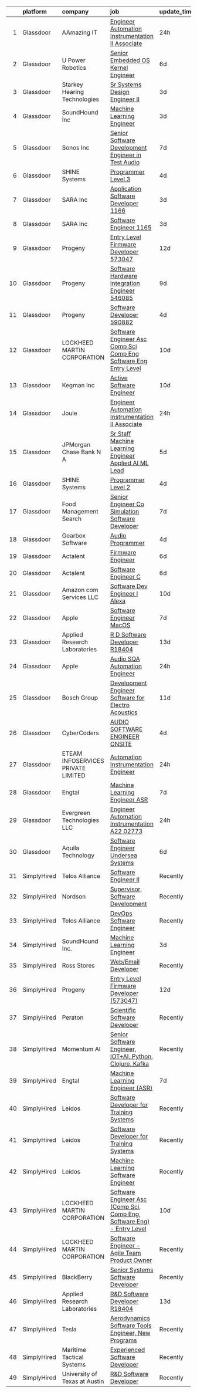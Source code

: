

|    | platform    | company                            | job                                                                                                                                                                                                                                                                                                                                                                                                                                                                                                                                                                                                                                                                                                                                                                                                                                                                                                                                                                                                                                                                                                                                                                                                                                                                                                                                                                       | update_time   | location                 |
|---:|:------------|:-----------------------------------|:--------------------------------------------------------------------------------------------------------------------------------------------------------------------------------------------------------------------------------------------------------------------------------------------------------------------------------------------------------------------------------------------------------------------------------------------------------------------------------------------------------------------------------------------------------------------------------------------------------------------------------------------------------------------------------------------------------------------------------------------------------------------------------------------------------------------------------------------------------------------------------------------------------------------------------------------------------------------------------------------------------------------------------------------------------------------------------------------------------------------------------------------------------------------------------------------------------------------------------------------------------------------------------------------------------------------------------------------------------------------------|:--------------|:-------------------------|
|  1 | Glassdoor   | AAmazing IT                        | [Engineer   Automation Instrumentation   II  Associate ](https://www.glassdoor.com/partner/jobListing.htm?pos=101&ao=1110586&s=58&guid=00000182153dc85b95f3d02799caa5c4&src=GD_JOB_AD&t=SR&vt=w&ea=1&cs=1_ab432b93&cb=1658213747181&jobListingId=1008012140318&cpc=4B86475FAF393599&jrtk=3-0-1g8ajri53klu2801-1g8ajri5limbe800-be0268a24a9383bf--6NYlbfkN0AuAjYKnBHsdkcMxrD7ZJITXxV72vImVt5xOyKRJQecNDOp7dWuUQMQip71OP_13Pu-a44W2IU0zQoRgHx-KOcScFAP_S0Lp-h6somU09RWj8blfbryy1nbVdxHGLqisRkcF-H_N7X5RwxHr0Na_sLq6V8rh3kNTOQM1-EXKKm9_kYzbnYvYZA_fKM-uom0RPBjYFmLqyac7o40J-8vG1jjwE1jV9m55MWSkSiec_3B_WO420Wbnp834x0GSMD-I0-yGAEAjmeqVWMrJetC8Ac92-ryMy_Sv1s8pCgV4WU3QK-4_WqKMJ889cGlOxXabtBNBLPAzYkYrUBlVsv4HlgJZgUX8b1B8VotUY_mB8rubVSNYCpctyLXrkY5WxTg8rb_pDCOHtAxRr6gbWLHEBCTX8-_79OnOCRTVnsM4Uefs-mib1XtVPjfe6Mo_H5P64V7TQJ5lPVTmjTo500PKXzsLVA_vlfiAjEF1inEuGf3de7gnE2J022WYg247ub5J38%3D)                                                                                                                                                                                                                                                                                                                                                                                                                                                                           | 24h           | West Point, PA           |
|  2 | Glassdoor   | U Power Robotics                   | [Senior Embedded OS Kernel Engineer](https://www.glassdoor.com/partner/jobListing.htm?pos=123&ao=1136043&s=58&guid=00000182153dc85b95f3d02799caa5c4&src=GD_JOB_AD&t=SR&vt=w&ea=1&cs=1_577f4667&cb=1658213747184&jobListingId=1008001131150&jrtk=3-0-1g8ajri53klu2801-1g8ajri5limbe800-e3321b5e2c3ce57a-)                                                                                                                                                                                                                                                                                                                                                                                                                                                                                                                                                                                                                                                                                                                                                                                                                                                                                                                                                                                                                                                                  | 6d            | Sunnyvale, CA            |
|  3 | Glassdoor   | Starkey Hearing Technologies       | [Sr Systems Design Engineer II](https://www.glassdoor.com/partner/jobListing.htm?pos=128&ao=1136043&s=58&guid=00000182153dc85b95f3d02799caa5c4&src=GD_JOB_AD&t=SR&vt=w&cs=1_81699b84&cb=1658213747184&jobListingId=1008008152054&jrtk=3-0-1g8ajri53klu2801-1g8ajri5limbe800-d422a47cc30e0480-)                                                                                                                                                                                                                                                                                                                                                                                                                                                                                                                                                                                                                                                                                                                                                                                                                                                                                                                                                                                                                                                                            | 3d            | Eden Prairie, MN         |
|  4 | Glassdoor   | SoundHound Inc                     | [Machine Learning Engineer](https://www.glassdoor.com/partner/jobListing.htm?pos=109&ao=1136043&s=58&guid=00000182153dc85b95f3d02799caa5c4&src=GD_JOB_AD&t=SR&vt=w&ea=1&cs=1_edd19e51&cb=1658213747182&jobListingId=1008009295761&jrtk=3-0-1g8ajri53klu2801-1g8ajri5limbe800-be87b29d058697c4-)                                                                                                                                                                                                                                                                                                                                                                                                                                                                                                                                                                                                                                                                                                                                                                                                                                                                                                                                                                                                                                                                           | 3d            | Santa Clara, CA          |
|  5 | Glassdoor   | Sonos  Inc                         | [Senior Software Development Engineer in Test  Audio](https://www.glassdoor.com/partner/jobListing.htm?pos=113&ao=1136043&s=58&guid=00000182153dc85b95f3d02799caa5c4&src=GD_JOB_AD&t=SR&vt=w&cs=1_eecb1b91&cb=1658213747182&jobListingId=1007998832395&jrtk=3-0-1g8ajri53klu2801-1g8ajri5limbe800-caf06fc64295be09-)                                                                                                                                                                                                                                                                                                                                                                                                                                                                                                                                                                                                                                                                                                                                                                                                                                                                                                                                                                                                                                                      | 7d            | Boston, MA               |
|  6 | Glassdoor   | SHINE Systems                      | [Programmer Level 3](https://www.glassdoor.com/partner/jobListing.htm?pos=121&ao=1136043&s=58&guid=00000182153dc85b95f3d02799caa5c4&src=GD_JOB_AD&t=SR&vt=w&ea=1&cs=1_46c35b2b&cb=1658213747184&jobListingId=1008006572815&jrtk=3-0-1g8ajri53klu2801-1g8ajri5limbe800-06f3eaf1972c87c8-)                                                                                                                                                                                                                                                                                                                                                                                                                                                                                                                                                                                                                                                                                                                                                                                                                                                                                                                                                                                                                                                                                  | 4d            | Bethesda, MD             |
|  7 | Glassdoor   | SARA Inc                           | [Application Software Developer   1166](https://www.glassdoor.com/partner/jobListing.htm?pos=114&ao=1136043&s=58&guid=00000182153dc85b95f3d02799caa5c4&src=GD_JOB_AD&t=SR&vt=w&ea=1&cs=1_c8b6d633&cb=1658213747182&jobListingId=1008008922113&jrtk=3-0-1g8ajri53klu2801-1g8ajri5limbe800-1d1162f147b8b102-)                                                                                                                                                                                                                                                                                                                                                                                                                                                                                                                                                                                                                                                                                                                                                                                                                                                                                                                                                                                                                                                               | 3d            | Colorado Springs, CO     |
|  8 | Glassdoor   | SARA Inc                           | [Software Engineer   1165](https://www.glassdoor.com/partner/jobListing.htm?pos=129&ao=1136043&s=58&guid=00000182153dc85b95f3d02799caa5c4&src=GD_JOB_AD&t=SR&vt=w&ea=1&cs=1_7c8b9b23&cb=1658213747184&jobListingId=1008008922087&jrtk=3-0-1g8ajri53klu2801-1g8ajri5limbe800-473be914a3fe87b7-)                                                                                                                                                                                                                                                                                                                                                                                                                                                                                                                                                                                                                                                                                                                                                                                                                                                                                                                                                                                                                                                                            | 3d            | Colorado Springs, CO     |
|  9 | Glassdoor   | Progeny                            | [Entry Level Firmware Developer  573047 ](https://www.glassdoor.com/partner/jobListing.htm?pos=115&ao=1136043&s=58&guid=00000182153dc85b95f3d02799caa5c4&src=GD_JOB_AD&t=SR&vt=w&cs=1_7e73d227&cb=1658213747183&jobListingId=1007988805023&jrtk=3-0-1g8ajri53klu2801-1g8ajri5limbe800-c0758089fc2ec3b2-)                                                                                                                                                                                                                                                                                                                                                                                                                                                                                                                                                                                                                                                                                                                                                                                                                                                                                                                                                                                                                                                                  | 12d           | Manassas, VA             |
| 10 | Glassdoor   | Progeny                            | [Software Hardware Integration Engineer  546085 ](https://www.glassdoor.com/partner/jobListing.htm?pos=126&ao=1136043&s=58&guid=00000182153dc85b95f3d02799caa5c4&src=GD_JOB_AD&t=SR&vt=w&cs=1_6a7c5684&cb=1658213747184&jobListingId=1007994852417&jrtk=3-0-1g8ajri53klu2801-1g8ajri5limbe800-511c0464b3bed366-)                                                                                                                                                                                                                                                                                                                                                                                                                                                                                                                                                                                                                                                                                                                                                                                                                                                                                                                                                                                                                                                          | 9d            | Middletown, RI           |
| 11 | Glassdoor   | Progeny                            | [Software Developer   590882 ](https://www.glassdoor.com/partner/jobListing.htm?pos=112&ao=1136043&s=58&guid=00000182153dc85b95f3d02799caa5c4&src=GD_JOB_AD&t=SR&vt=w&cs=1_d917e2d1&cb=1658213747182&jobListingId=1008006243769&jrtk=3-0-1g8ajri53klu2801-1g8ajri5limbe800-3cf1a9ac0385223b-)                                                                                                                                                                                                                                                                                                                                                                                                                                                                                                                                                                                                                                                                                                                                                                                                                                                                                                                                                                                                                                                                             | 4d            | Canonsburg, PA           |
| 12 | Glassdoor   | LOCKHEED MARTIN CORPORATION        | [Software Engineer Asc  Comp Sci  Comp Eng  Software Eng    Entry Level](https://www.glassdoor.com/partner/jobListing.htm?pos=120&ao=1136043&s=58&guid=00000182153dc85b95f3d02799caa5c4&src=GD_JOB_AD&t=SR&vt=w&cs=1_aa59357e&cb=1658213747183&jobListingId=1007993929272&jrtk=3-0-1g8ajri53klu2801-1g8ajri5limbe800-1f1c05c0e1313349-)                                                                                                                                                                                                                                                                                                                                                                                                                                                                                                                                                                                                                                                                                                                                                                                                                                                                                                                                                                                                                                   | 10d           | Manassas, VA             |
| 13 | Glassdoor   | Kegman Inc                         | [ Active  Software Engineer](https://www.glassdoor.com/partner/jobListing.htm?pos=116&ao=1136043&s=58&guid=00000182153dc85b95f3d02799caa5c4&src=GD_JOB_AD&t=SR&vt=w&ea=1&cs=1_a80f8849&cb=1658213747183&jobListingId=1007993995333&jrtk=3-0-1g8ajri53klu2801-1g8ajri5limbe800-80ef21dddd6e5bfb-)                                                                                                                                                                                                                                                                                                                                                                                                                                                                                                                                                                                                                                                                                                                                                                                                                                                                                                                                                                                                                                                                          | 10d           | Patrick AFB, FL          |
| 14 | Glassdoor   | Joule                              | [Engineer   Automation Instrumentation   II  Associate ](https://www.glassdoor.com/partner/jobListing.htm?pos=104&ao=1110586&s=58&guid=00000182153dc85b95f3d02799caa5c4&src=GD_JOB_AD&t=SR&vt=w&cs=1_2f6c7ec7&cb=1658213747181&jobListingId=1008012371954&cpc=BAEB662971763A76&jrtk=3-0-1g8ajri53klu2801-1g8ajri5limbe800-ee78424998c6d671--6NYlbfkN0AXtvPDqDev6liskt-h_3vAUEMM26GmMOlWYCAn-kvNiXTWhOpXUsJAzHKzhdDJA6zHqXVxuB8wfSBkVIxqhEgnvXRKaQQ4fowc9Xs-8TmnBfGj8huXGnDxAkHh9H7OSQRS41py27xbtg6yGS1_RRkKfQI3270QD9EQP5OygTBnGP1tOVZsXM3xnfDy9rsHC34sitzeJoI3K3CjG2LKGkQJJWRh_ytKe2nzoXnI7utGMQl-aGirQC27H3sroyOwV03oJwNfEu09gGn_J_iNh7IYO2aKjKG7pwHbrvBmLUP9vVvyO0XQoFxMG-9I1x0AzZURRg1fEMiMy1wmdRfUAaDVOf-Pjzho8SFVSd8HVAAqrnAZX0E8RblBTU6TdK4JaSnPTT_d9X-nHIo4wS7Lv4HB9FZw6mk1cD-WWLnYW5viKL2Mt1e1wpuLWp7E_gDEB_bws_nTGTgvcRZCgvgtgyRVJImomXzxMWdiE_D6F7mxcx0BLVb3rRlozTxUMQM6nW4USxRtg_tT42KnLrtcjJZHjhkqwbZrQjmgAWjJJ0l_Qat5H5OvJt8cfOsel1QBawazGS52D9p1EmaNK0dm1LeAghPQDI1HEqkbCm7C01aRxTzrtCuEO3aRn6H3h7HWNGs%3D)                                                                                                                                                                                                                                                                                                                                                | 24h           | West Point, PA           |
| 15 | Glassdoor   | JPMorgan Chase Bank  N A           | [Sr  Staff Machine Learning Engineer   Applied AI ML Lead](https://www.glassdoor.com/partner/jobListing.htm?pos=130&ao=1136043&s=58&guid=00000182153dc85b95f3d02799caa5c4&src=GD_JOB_AD&t=SR&vt=w&cs=1_a0ad33cb&cb=1658213747184&jobListingId=1008001836107&jrtk=3-0-1g8ajri53klu2801-1g8ajri5limbe800-72e19132a7a85a6c-)                                                                                                                                                                                                                                                                                                                                                                                                                                                                                                                                                                                                                                                                                                                                                                                                                                                                                                                                                                                                                                                 | 5d            | Palo Alto, CA            |
| 16 | Glassdoor   | SHINE Systems                      | [Programmer Level 2](https://www.glassdoor.com/partner/jobListing.htm?pos=117&ao=1136043&s=58&guid=00000182153dc85b95f3d02799caa5c4&src=GD_JOB_AD&t=SR&vt=w&cs=1_041b3fb1&cb=1658213747183&jobListingId=1008006572821&jrtk=3-0-1g8ajri53klu2801-1g8ajri5limbe800-6c4bebbb03e966bb-)                                                                                                                                                                                                                                                                                                                                                                                                                                                                                                                                                                                                                                                                                                                                                                                                                                                                                                                                                                                                                                                                                       | 4d            | Bethesda, MD             |
| 17 | Glassdoor   | Food Management Search             | [Senior Engineer   Co Simulation Software Developer](https://www.glassdoor.com/partner/jobListing.htm?pos=108&ao=1110586&s=58&guid=00000182153dc85b95f3d02799caa5c4&src=GD_JOB_AD&t=SR&vt=w&cs=1_ec4ac77a&cb=1658213747181&jobListingId=1007998919024&cpc=8795CF9063CD573D&jrtk=3-0-1g8ajri53klu2801-1g8ajri5limbe800-6444d0e431a25671--6NYlbfkN0A5Q-NUM5VOQJcgw0aOtbkFdKUztaVAJ2TtkczD_hHqEc4DuK5LBeM4pbfh4wGWNhh6weSkGJTm6prASr6lEeps-CBgDNYir7CmZRJCmfR5oYtLl2yLANMHCTLOGCyH9PlzWqPZlmUjK_rc4ApVfOkVb_3V-C_PVv5EVDPVUcUc-9_0sPoSDRp9AiAtlVH3hoczldMHeT2sPaW1BmQqtL7qCe2x3Ig2zC_v8oSRQBpmNgJA9BC71SprdAmwsfWaKsd4kiATuW1Dp3DIOoPlzPnzz3z6lz0F5iiEXgv8l2vfcLB2PZRxpVLrwS1J--qjU5wHtg4ik5bF1drKmUmPFhkC4GFTui6f8aQmc9LXdXRI6XTY5aF7qHMyFXLSkGkJcgzVmsijYmALXDYIyMk_twkpRcPMTZddwfQHU1JHoGTPez7YD-7fHH3uF3WVvpmVgjZrwL-NArrIQpKvN94_Mh0qaKBaJbcSP93ZwjQ3g-rV6S3VTTy8QQMCBUxvDpl2r2yBHbrU2qJSu3mOe7jWDecegnwRypsEAOzr2cHPYSQ64c7COIMVkIqWqo7Ix1BXf4hSTCy24VGL7s4AQHeLB7d-qrgUwiLZibuwg0zb-4q-yxVx5XcOS2jGL6HOaitwR56YURtUOGMqaJfFf3mOPLHRe6RcZ-SL2YM%3D)                                                                                                                                                                                                                                                                                                                    | 7d            | Westmont, IL             |
| 18 | Glassdoor   | Gearbox Software                   | [Audio Programmer](https://www.glassdoor.com/partner/jobListing.htm?pos=118&ao=1136043&s=58&guid=00000182153dc85b95f3d02799caa5c4&src=GD_JOB_AD&t=SR&vt=w&ea=1&cs=1_41dcc95d&cb=1658213747183&jobListingId=1008004819041&jrtk=3-0-1g8ajri53klu2801-1g8ajri5limbe800-0db689fb5b7447f5-)                                                                                                                                                                                                                                                                                                                                                                                                                                                                                                                                                                                                                                                                                                                                                                                                                                                                                                                                                                                                                                                                                    | 4d            | Frisco, TX               |
| 19 | Glassdoor   | Actalent                           | [Firmware Engineer](https://www.glassdoor.com/partner/jobListing.htm?pos=105&ao=1110586&s=58&guid=00000182153dc85b95f3d02799caa5c4&src=GD_JOB_AD&t=SR&vt=w&ea=1&cs=1_6aeceb28&cb=1658213747181&jobListingId=1008001514624&cpc=155EB9D5185558AF&jrtk=3-0-1g8ajri53klu2801-1g8ajri5limbe800-516dfaed7a8aef3f--6NYlbfkN0ChYVx_I3yfZ_JDY3EFoivtqvi_stwnZ_kRt8Dowt_l_d1ydueao4NE-oUleRJ4yhjsXueqpPaLoFusK_U-raCFi71YkXmf6v007_s9SknpIsiWpx47pUp2rM01QIK6jYhcSPCQcQT-1qxnnNEIAkHp5QJizAFaw2CBQNKwQQ8TeB0uEpZb82IgRdymApG-pBZzYaeEf2fOI6DLasHgCWZnjVDyAJe_jCKWPIYD91yB2M9ZI0SsOwmMpWDE3DBd0jaGHGEXIrlet749H2iHTVCE7110Me6YHmyEZ5Npyvqtxh6c2HQ1hVNItx32Bknco4tbYKh9dC-HyzADFfbPrpUoNnyoZP3kNLiE2pXrNBDH7KpoojE5Se6aHztyFlDaAhXXreUpjz4E4Zcy8cw3-AV0EgkwdV1S8n8uRIhmJo5c3n_2MlnPRoHZ9Poo2WJ196xiVG6ngrOICbA5CHn1RvPUiI7ybOPVa8rR07XsGJuBrevmJ1JdSazMlJswzejfZieZVNVEHA-geG41DIdZPgeMhs2nz2dyFxu5aGAb229jVD2UKv1ox24mJDJ0Qp-EfZeZTXWpuJVi-Gaihqm0E4fkYBosrjpXvnz-8YA9q-ZbWyShpfPRsyHNhfwEF5tpVUG_mLMpRDCimqmDxcCwIZPDwLu3oj9oTZXMBA0v2v66Qu00cMqxcgDwq2oy_KmXqLVwrk9g9XYJCmAJt74MpwHjtl39XY9-lVBXzZFV2qhXuCRHidiujjqh1v85WzTpeUZDLo9rtBn7AYozYbFXJ4uVRLtXQGTNqIuX2TEOFXiG2IhLRWRr10MUOTdaNC515515IccdUnf2wwq04E-patLrVdVZbgbBiSKHcVV0mV0c98EusvG24HGjyA-bIqRjtUS3aRuV_F35MYcB2SpoxXr97NeeFb7r92fhaY9S9WqFszdXecNJ9U-QfLpk2hEVjqKBDrctotQIh-YNww8YLJ3aHudn0OaI6dk%3D)                | 6d            | Torrance, CA             |
| 20 | Glassdoor   | Actalent                           | [Software Engineer  C   ](https://www.glassdoor.com/partner/jobListing.htm?pos=106&ao=1110586&s=58&guid=00000182153dc85b95f3d02799caa5c4&src=GD_JOB_AD&t=SR&vt=w&ea=1&cs=1_351297ae&cb=1658213747182&jobListingId=1008001109482&cpc=155EB9D5185558AF&jrtk=3-0-1g8ajri53klu2801-1g8ajri5limbe800-c05508381dd1e045--6NYlbfkN0ChYVx_I3yfZ_JDY3EFoivtqvi_stwnZ_kRt8Dowt_l_d1ydueao4NE-oUleRJ4yhjTWcvowBuQBVdSexcu329uS6KYam-H9X1U5fZNoqat4pbpmELmxjyXZ_8NujTexKJMeDb61m-N4jx_myTGwwAU5qmtobolCPAk_f8xIqMC-WiMY_uE4FSbMHFicwPJsOEHNSAH0kzg0sMWH-1yB9HOpq0kkLkwoZ031DLq5ghuP81hKIA38VZK4QuijAsAM-I8jSPK15s9xk0KoMqCfvxNwoAkAArcqSpjJxfWtrsYgDrB7-Stj3gJetZ8wM9_UEjyFAV9c8JOiLjAJXix5FN8MldStzQewKDyEoaql3xno2AYCrV6iFPj2EZsPWTuQrAia25dUmZ_gcPwkeaOBEdaEkeqGdIlL0pPc0x9lPhGJFUX5dqbAFT6ePcepiXGoRVYC1SWdkaDpxbgu8rlL5myB6hykT-M7bUgwU34pQh6phn6NNQgoa6v_SNhUTQbGikLRRllT25IqH_ha8wpkyGJJnYxIL3FZ5V7O8_fl2on-WQmjwOgCF3EcF_ulsqEtkyJwKDHJvL7FOt87ld3gFbc_w_nwzVFqPo5FrDIfamiqeNPTjjCpoKDN6te5Vuqz6rPYS9KSKiGgyJDDmTQdg3fs7YZ0zfEJQrAmA3NxjGLDqpShahmhOomkgpZQx9VLz4woFiVJkoavCbTN2nM6lbG9qbiQkpJiolwgG97zxZHzUj0Tc3tH9-b-b03udmpbfi6jv-sV7hXqRKHGdHFpOVFbM6Ep6PMFWxsC3nOvlXtgb_8Lg1aA2ENuoOJf0FS345l7LMSn4jSQSY7EwkJXMZNeYgkunYNg5I4yfuIpzCFdMi4A7bOjGVI5PpGQyvdy11rt5gvL0zw4EcaaDuufdFlXuJxjgFY18tJnpRm5YqG9v_P2cSRGorFGmEIb0Wqzce9VgLoIPInd5UpDn0LnZctlISSc4K8iXc%3D)          | 6d            | Manassas, VA             |
| 21 | Glassdoor   | Amazon com Services LLC            | [Software Dev Engineer I  Alexa](https://www.glassdoor.com/partner/jobListing.htm?pos=111&ao=1136043&s=58&guid=00000182153dc85b95f3d02799caa5c4&src=GD_JOB_AD&t=SR&vt=w&cs=1_208efc55&cb=1658213747182&jobListingId=1007992039818&jrtk=3-0-1g8ajri53klu2801-1g8ajri5limbe800-f3dc8d143713a780-)                                                                                                                                                                                                                                                                                                                                                                                                                                                                                                                                                                                                                                                                                                                                                                                                                                                                                                                                                                                                                                                                           | 10d           | Seattle, WA              |
| 22 | Glassdoor   | Apple                              | [Software Engineer  MacOS](https://www.glassdoor.com/partner/jobListing.htm?pos=119&ao=1136043&s=58&guid=00000182153dc85b95f3d02799caa5c4&src=GD_JOB_AD&t=SR&vt=w&cs=1_46ebe3e0&cb=1658213747183&jobListingId=1007999034472&jrtk=3-0-1g8ajri53klu2801-1g8ajri5limbe800-54a16909d73eeab1-)                                                                                                                                                                                                                                                                                                                                                                                                                                                                                                                                                                                                                                                                                                                                                                                                                                                                                                                                                                                                                                                                                 | 7d            | Cupertino, CA            |
| 23 | Glassdoor   | Applied Research Laboratories      | [R D Software Developer R18404](https://www.glassdoor.com/partner/jobListing.htm?pos=110&ao=1136043&s=58&guid=00000182153dc85b95f3d02799caa5c4&src=GD_JOB_AD&t=SR&vt=w&ea=1&cs=1_0b8cfd97&cb=1658213747182&jobListingId=1007985581469&jrtk=3-0-1g8ajri53klu2801-1g8ajri5limbe800-345f95a947827b98-)                                                                                                                                                                                                                                                                                                                                                                                                                                                                                                                                                                                                                                                                                                                                                                                                                                                                                                                                                                                                                                                                       | 13d           | Austin, TX               |
| 24 | Glassdoor   | Apple                              | [Audio SQA Automation Engineer](https://www.glassdoor.com/partner/jobListing.htm?pos=124&ao=1136043&s=58&guid=00000182153dc85b95f3d02799caa5c4&src=GD_JOB_AD&t=SR&vt=w&cs=1_80e27b84&cb=1658213747184&jobListingId=1008011764317&jrtk=3-0-1g8ajri53klu2801-1g8ajri5limbe800-a0630f947329ed7a-)                                                                                                                                                                                                                                                                                                                                                                                                                                                                                                                                                                                                                                                                                                                                                                                                                                                                                                                                                                                                                                                                            | 24h           | Cupertino, CA            |
| 25 | Glassdoor   | Bosch Group                        | [Development Engineer  Software for Electro Acoustics](https://www.glassdoor.com/partner/jobListing.htm?pos=127&ao=1136043&s=58&guid=00000182153dc85b95f3d02799caa5c4&src=GD_JOB_AD&t=SR&vt=w&ea=1&cs=1_66b2b504&cb=1658213747184&jobListingId=1007991680542&jrtk=3-0-1g8ajri53klu2801-1g8ajri5limbe800-32a724971df3e1a6-)                                                                                                                                                                                                                                                                                                                                                                                                                                                                                                                                                                                                                                                                                                                                                                                                                                                                                                                                                                                                                                                | 11d           | Burnsville, MN           |
| 26 | Glassdoor   | CyberCoders                        | [AUDIO SOFTWARE ENGINEER   ONSITE](https://www.glassdoor.com/partner/jobListing.htm?pos=107&ao=1110586&s=58&guid=00000182153dc85b95f3d02799caa5c4&src=GD_JOB_AD&t=SR&vt=w&ea=1&cs=1_529ca8d9&cb=1658213747182&jobListingId=1008006665023&cpc=2CAED5C921A5F994&jrtk=3-0-1g8ajri53klu2801-1g8ajri5limbe800-2ff1cc77f42eddd1--6NYlbfkN0CpFJQzrgRR8WqXWK1qKKEqALWJw739KlKqr2H-MSI4eoBlI4EFrmor2FYZMP3muM2kxx5uO2PbG22L_DqjMKSGkSMr72wuFRtQPwBrIZDfiGff-0c872zVycMFxCNRASn7iQ4bjUvM0HYH4hP_2s7LsNaLu3YU4warQa8DVGQJOsQ5qDGQh8Ix3HImHln3z8jtssVpUtzktA0dnJepCikiL-_QwULZFSzmLDyVWDGolF4dL2a4wcKO-Qhj2gOA0G92M62_tCljfQWTRtNZentAnB8OnNNPuW3WCfiPcT3ppBvUm1JQOUfyF7GUiID3crBSDkdszkyJf5nOtmr9K5KD2f92mIlpXgAt92934cUkMHWqEKxqYgQgLQerRlVUBfobiDspvAmZ_EqlAwXEjdnaQiMEI-yrARkInAqMftYArx7aOQ8UfJnglelgmNxUSmwt71Uld47oaFKjijOqlFOkZOJlCdVowEbCI3d_ABMtE9kD6ejRBiIcYgZ_KWS6J2PGePAr8z14jQI5vXPMr6V7jNrBY64IJggtu0BMmJfp7hUrq8TmVbC1OgMugYw-77U4zFNmuD6-acUyBsgedVRcq8HyDWBeny9y3Rx1yTD2hkneXvfI-y70QfxS49qRec54flVstlPuQ6stYzC9sgsoPbka8OiSylAGnfd0FyTnSl8G8Q-E36JE_tBugINg4oQYse5mkeqU2YttES476WzgrZSB7jEGwPMNmx9J5tdAWc1Qt8zFhG7r-dnah1EQeHdrkz75g1tC-HiW0PhyhFlMN8OD0DfAKsqrcu-1z6l5Ey9rkZk-WsuBtfK0rLbS-hLgpeIzO5TVWxcwWKkWcD4t453yEVk7CTd9tlzUhVbC6J0MXHzz_RukTpvOH2o5ry938OnxqmiARSeToD5bjT0w00QR1-v4p-LgLplV5E8aleFHLzGc6YRCGpODpNRTe98b11eCjLRIsRVqVHi_kz9Rbx-nta4DYKY%3D) | 4d            | San Jose, CA             |
| 27 | Glassdoor   | ETEAM INFOSERVICES PRIVATE LIMITED | [Automation  Instrumentation Engineer](https://www.glassdoor.com/partner/jobListing.htm?pos=103&ao=1110586&s=58&guid=00000182153dc85b95f3d02799caa5c4&src=GD_JOB_AD&t=SR&vt=w&ea=1&cs=1_c8320102&cb=1658213747181&jobListingId=1008012332735&cpc=59DEFF8D475298C3&jrtk=3-0-1g8ajri53klu2801-1g8ajri5limbe800-aba2f2aee72deff6--6NYlbfkN0BicP4mH8nLQf5qme0RP6l_XOQdvYkYZtmxVKtRB88lYzFTxxE3hUDQ6BAe0t35UosD3lOsVavvywOsOJseZU1VsZxZb9e9Eeri462PnAHI0cwhb3snm-KgSoGAOVUPbzh-3pR8i-WQsKLBA1Dwak7Ro9KPu3yc4sbXQh_iCIvgIio06mmWLEmnVqjUsDTnU3T8KBwFVqStjipVLdcWd-IY3MKuvETqaPKvdtMZgB-h5RAiMCNRkuWlmIkSgZBYc3RFM26sxzondumuyi9PZOi2O6QYVfDFwyRTOslhc_S_4IEJ4WwzQ4Jwi39w_uW4Togo7HDnPu0T9F0odoTVxerOhRO2Tx9pNXFcTt1GuhsdZ1FHpGuWlQGogVaWrPBH5lOoa8PtDNUz5Jt5DQIvDJtwpPmyeKLcR2kKI5ezYuLws5Okned0ySs7oy6f6QjBkK_56G7BncGhuIumpVYXF63YQd7ZyBMMsiusqbFDceCligjRiikGibsrYVoYvDmu6i-cHQTh7JJC3Lor7WpXDlw0)                                                                                                                                                                                                                                                                                                                                                                                                                                                                           | 24h           | West Point, PA           |
| 28 | Glassdoor   | Engtal                             | [Machine Learning Engineer  ASR ](https://www.glassdoor.com/partner/jobListing.htm?pos=102&ao=1110586&s=58&guid=00000182153dc85b95f3d02799caa5c4&src=GD_JOB_AD&t=SR&vt=w&ea=1&cs=1_abbb1442&cb=1658213747181&jobListingId=1007997755452&cpc=FB7E4A1762AE5BEC&jrtk=3-0-1g8ajri53klu2801-1g8ajri5limbe800-57c54c87bb7028a4--6NYlbfkN0B7Z8t6fEMDh_BTkcJVPNJicKvZQEBTy5HSwyHa20ewqmyfWNXjNsfvmtdqiCQm-EwkGVhWC41tiaOwT4RJOvFaYLrX-A9mBxUONdVTB_Ej1QsSiwNN0O5IOk9T5wRqEiv7VuoY3SrlmO56p9giBbb46N8MiM-T9iL_-j5hpUSJaWwarBZeVvyE6bPuUp_PSh6ne0exUmKJ61BeIxI9tj3jjDIOvSJWW0IMDfQ1IoW_Ka6Vwaq30yskI1AaJ-1QyYz5JwsoyXtSk_QzlBjjeHOYnw9X68-uZawL28zqd4EorFmhFyElvkX_4VmiC7tzKieQoCB2ctoEHvusGLBTTeT3y2tuofGB1Q5Ujk4VZck3abCmAZCBG-1fkrOStESUGYc-d8dbKl_yLgRDKOAdoiPPvFzNs-es6iVb5wIO5Bp7mriBDR6X3uYutG3H81KzvTPcRwy3fuOgVlNzaoGpTBM3mHiEWDVm1mLVKPD_qNbyW29ebkNMB0hCToYBwt2ASryeylWgLsBLFjVTr4fGPJWv)                                                                                                                                                                                                                                                                                                                                                                                                                                                                                | 7d            | Remote                   |
| 29 | Glassdoor   | Evergreen Technologies  LLC        | [Engineer   Automation Instrumentation A22 02773](https://www.glassdoor.com/partner/jobListing.htm?pos=122&ao=1136043&s=58&guid=00000182153dc85b95f3d02799caa5c4&src=GD_JOB_AD&t=SR&vt=w&ea=1&cs=1_ba6c65b2&cb=1658213747184&jobListingId=1008012245480&jrtk=3-0-1g8ajri53klu2801-1g8ajri5limbe800-362e91a6bc018777-)                                                                                                                                                                                                                                                                                                                                                                                                                                                                                                                                                                                                                                                                                                                                                                                                                                                                                                                                                                                                                                                     | 24h           | West Point, PA           |
| 30 | Glassdoor   | Aquila Technology                  | [Software Engineer   Undersea Systems](https://www.glassdoor.com/partner/jobListing.htm?pos=125&ao=1136043&s=58&guid=00000182153dc85b95f3d02799caa5c4&src=GD_JOB_AD&t=SR&vt=w&ea=1&cs=1_8e562b07&cb=1658213747184&jobListingId=1008001403324&jrtk=3-0-1g8ajri53klu2801-1g8ajri5limbe800-cc56a732dca112b2-)                                                                                                                                                                                                                                                                                                                                                                                                                                                                                                                                                                                                                                                                                                                                                                                                                                                                                                                                                                                                                                                                | 6d            | Lexington, MA            |
| 31 | SimplyHired | Telos Alliance                     | [Software Engineer II](https://www.simplyhired.com/job/kZV61agVwkyatDwMDME2qzHjMH0qxJ0TKghEY8Q5euA1eovU2CLQnQ?q=acoustic+developer)                                                                                                                                                                                                                                                                                                                                                                                                                                                                                                                                                                                                                                                                                                                                                                                                                                                                                                                                                                                                                                                                                                                                                                                                                                       | Recently      | United States            |
| 32 | SimplyHired | Nordson                            | [Supervisor, Software Development](https://www.simplyhired.com/job/iQzzo1syGvp_LK8EJJqfW1QgjC_kO-c6mh7ke3kUDToUb4_3_pNFMw?q=acoustic+developer)                                                                                                                                                                                                                                                                                                                                                                                                                                                                                                                                                                                                                                                                                                                                                                                                                                                                                                                                                                                                                                                                                                                                                                                                                           | Recently      | Carlsbad, CA             |
| 33 | SimplyHired | Telos Alliance                     | [DevOps Software Engineer](https://www.simplyhired.com/job/60pzz4L5D8jyQznk7xCHuh-sXpm8UKepKgOSUU5hK41ghLTOS_rCAA?q=acoustic+developer)                                                                                                                                                                                                                                                                                                                                                                                                                                                                                                                                                                                                                                                                                                                                                                                                                                                                                                                                                                                                                                                                                                                                                                                                                                   | Recently      | United States            |
| 34 | SimplyHired | SoundHound Inc.                    | [Machine Learning Engineer](https://www.simplyhired.com/job/uoGGlyhix_D2qcraVl3yNicuKuAkX4wY_mLTIAaUEOnqj93yq2Z3bQ?q=acoustic+developer)                                                                                                                                                                                                                                                                                                                                                                                                                                                                                                                                                                                                                                                                                                                                                                                                                                                                                                                                                                                                                                                                                                                                                                                                                                  | 3d            | Santa Clara, CA          |
| 35 | SimplyHired | Ross Stores                        | [Web/Email Developer](https://www.simplyhired.com/job/iapHcCXyBAwSCQxFgqTzcH6pCeCWlT5U6RhkIjo60dultz2bPETatw?q=acoustic+developer)                                                                                                                                                                                                                                                                                                                                                                                                                                                                                                                                                                                                                                                                                                                                                                                                                                                                                                                                                                                                                                                                                                                                                                                                                                        | Recently      | Dublin, CA               |
| 36 | SimplyHired | Progeny                            | [Entry Level Firmware Developer (573047)](https://www.simplyhired.com/job/8VbYTCxiS9k3bMRrSS3g3GK0UcdpspeLcZsjgXRSWAkaA9EcHRZQ5w?q=acoustic+developer)                                                                                                                                                                                                                                                                                                                                                                                                                                                                                                                                                                                                                                                                                                                                                                                                                                                                                                                                                                                                                                                                                                                                                                                                                    | 12d           | Manassas, VA             |
| 37 | SimplyHired | Peraton                            | [Scientific Software Developer](https://www.simplyhired.com/job/7QYgSHmP-LaULOI13l0r_sxWb_0wHWMGwpZBJR4iEeFKmhhjsbVj-g?q=acoustic+developer)                                                                                                                                                                                                                                                                                                                                                                                                                                                                                                                                                                                                                                                                                                                                                                                                                                                                                                                                                                                                                                                                                                                                                                                                                              | Recently      | Bethesda, MD             |
| 38 | SimplyHired | Momentum AI                        | [Senior Software Engineer, IOT+AI, Python, Clojure, Kafka](https://www.simplyhired.com/job/2dJ4XTp8yHfZhEuDNMYfrR5kZXum6ywMVUPw8Ej5dUXm7KClwxJa1w?q=acoustic+developer)                                                                                                                                                                                                                                                                                                                                                                                                                                                                                                                                                                                                                                                                                                                                                                                                                                                                                                                                                                                                                                                                                                                                                                                                   | Recently      | Remote                   |
| 39 | SimplyHired | Engtal                             | [Machine Learning Engineer (ASR)](https://www.simplyhired.com/job/dTeSpEnJ_v272tMjp-N4OH4cwSWLprFncfLBVYhVoaZKweIFxs83iQ?q=acoustic+developer)                                                                                                                                                                                                                                                                                                                                                                                                                                                                                                                                                                                                                                                                                                                                                                                                                                                                                                                                                                                                                                                                                                                                                                                                                            | 7d            | Remote                   |
| 40 | SimplyHired | Leidos                             | [Software Developer for Training Systems](https://www.simplyhired.com/job/pOvHS7NhXTGl5j0OzaQZ1D4nwc24S13uGaSLnf6IuZcHc9rCm1MYjQ?q=acoustic+developer)                                                                                                                                                                                                                                                                                                                                                                                                                                                                                                                                                                                                                                                                                                                                                                                                                                                                                                                                                                                                                                                                                                                                                                                                                    | Recently      | Manassas, VA +1 location |
| 41 | SimplyHired | Leidos                             | [Software Developer for Training Systems](https://www.simplyhired.com/job/PBBZ8nQJiTspaGEiYqGconesbURsBiAdPG80J8U3gt_K2_rFlhd6cg?q=acoustic+developer)                                                                                                                                                                                                                                                                                                                                                                                                                                                                                                                                                                                                                                                                                                                                                                                                                                                                                                                                                                                                                                                                                                                                                                                                                    | Recently      | Manassas, VA             |
| 42 | SimplyHired | Leidos                             | [Machine Learning Software Engineer](https://www.simplyhired.com/job/c7E7HcKxnkxSti_3BNDLjDNnH2M2I31pKX0RH4E3kgIyDzUg-mBkvA?q=acoustic+developer)                                                                                                                                                                                                                                                                                                                                                                                                                                                                                                                                                                                                                                                                                                                                                                                                                                                                                                                                                                                                                                                                                                                                                                                                                         | Recently      | Arlington, VA            |
| 43 | SimplyHired | LOCKHEED MARTIN CORPORATION        | [Software Engineer Asc (Comp Sci, Comp Eng, Software Eng) - Entry Level](https://www.simplyhired.com/job/A_0gkSY_7K4FeulVtb_5yp-W9Ut6LQwG2MF2L9yBpFVZUU1GKHEluw?q=acoustic+developer)                                                                                                                                                                                                                                                                                                                                                                                                                                                                                                                                                                                                                                                                                                                                                                                                                                                                                                                                                                                                                                                                                                                                                                                     | 10d           | Manassas, VA             |
| 44 | SimplyHired | LOCKHEED MARTIN CORPORATION        | [Software Engineer - Agile Team Product Owner](https://www.simplyhired.com/job/1m8ZMgHl6A6KUNLFOgf2FTkSodNvAVUVzm1l2xenJNXaecLknI_S1A?q=acoustic+developer)                                                                                                                                                                                                                                                                                                                                                                                                                                                                                                                                                                                                                                                                                                                                                                                                                                                                                                                                                                                                                                                                                                                                                                                                               | Recently      | Manassas, VA             |
| 45 | SimplyHired | BlackBerry                         | [Senior Systems Software Developer](https://www.simplyhired.com/job/PhJHZf4I2K7OhS334XumQNOqsGrTyQmExnRVoXbzH4weqXLfgLL67Q?q=acoustic+developer)                                                                                                                                                                                                                                                                                                                                                                                                                                                                                                                                                                                                                                                                                                                                                                                                                                                                                                                                                                                                                                                                                                                                                                                                                          | Recently      | Novi, MI                 |
| 46 | SimplyHired | Applied Research Laboratories      | [R&D Software Developer R18404](https://www.simplyhired.com/job/iYsUoC4YVp2iNY6b_JtpfN9L4H2iAgnSxyEYjA8MjR38__eDQ3Tw0g?q=acoustic+developer)                                                                                                                                                                                                                                                                                                                                                                                                                                                                                                                                                                                                                                                                                                                                                                                                                                                                                                                                                                                                                                                                                                                                                                                                                              | 13d           | Austin, TX               |
| 47 | SimplyHired | Tesla                              | [Aerodynamics Software Tools Engineer, New Programs](https://www.simplyhired.com/job/zO8gcthxFQqgNmwD9bdYUrhRy13Ovr3XTHhU0ibGJoZo7L7tcfLxOw?q=acoustic+developer)                                                                                                                                                                                                                                                                                                                                                                                                                                                                                                                                                                                                                                                                                                                                                                                                                                                                                                                                                                                                                                                                                                                                                                                                         | Recently      | Hawthorne, CA            |
| 48 | SimplyHired | Maritime Tactical Systems          | [Experienced Software Developer](https://www.simplyhired.com/job/6GNlpqKGXDiigMucsbMxbgjFc_7nva0XedFCD_FZe0LI30LU60-H1A?q=acoustic+developer)                                                                                                                                                                                                                                                                                                                                                                                                                                                                                                                                                                                                                                                                                                                                                                                                                                                                                                                                                                                                                                                                                                                                                                                                                             | Recently      | Melbourne, FL            |
| 49 | SimplyHired | University of Texas at Austin      | [R&D Software Developer](https://www.simplyhired.com/job/vqHuy_oZJgXYZ1HSMIdDPj22ukbWjaDArX3G_rEkMwPmFtnM5JtubQ?q=acoustic+developer)                                                                                                                                                                                                                                                                                                                                                                                                                                                                                                                                                                                                                                                                                                                                                                                                                                                                                                                                                                                                                                                                                                                                                                                                                                     | Recently      | Austin, TX               |